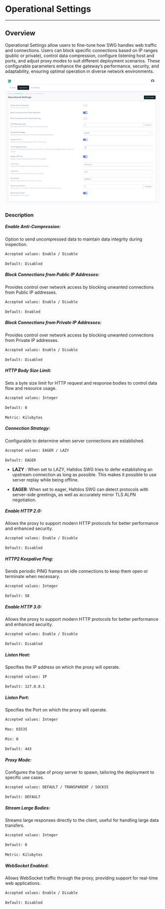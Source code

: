# Operational Settings

---

## Overview

Operational Settings allow users to fine-tune how SWG handles web traffic and connections. Users can block specific connections based on IP ranges (public or private), control data compression, configure listening host and ports, and adjust proxy modes to suit different deployment scenarios. These configurable parameters enhance the gateway’s performance, security, and adaptability, ensuring optimal operation in diverse network environments.

![operational](/img/plugins/swg/swg_operational.png)

### Description 

##### Enable Anti-Compression:
Option to send uncompressed data to maintain data integrity during inspection.

    Accepted values: Enable / Disable

    Default: Disabled

##### Block Connections from Public IP Addresses:
Provides control over network access by blocking unwanted connections from Public IP addresses.

    Accepted values: Enable / Disable

    Default: Enabled

##### Block Connections from Private IP Addresses:
Provides control over network access by blocking unwanted connections from Private IP addresses.

    Accepted values: Enable / Disable

    Default: Disabled

##### HTTP Body Size Limit:
Sets a byte size limit for HTTP request and response bodies to control data flow and resource usage.

    Accepted values: Integer

    Default: 0

    Metric: Kilobytes

##### Connection Strategy:
Configurable to determine when server connections are established.

    Accepted values: EAGER / LAZY

    Default: EAGER

- **LAZY** : When set to LAZY, Haltdos SWG tries to defer establishing an upstream connection as long as possible. This makes it possible to use server replay while being offline. 

- **EAGER**: When set to eager, Haltdos SWG can detect protocols with server-side greetings, as well as accurately mirror TLS ALPN negotiation.


##### Enable HTTP 2.0:
Allows the proxy to support modern HTTP protocols for better performance and enhanced security.

    Accepted values: Enable / Disable

    Default: Disabled

##### HTTP2 Keepalive Ping:
Sends periodic PING frames on idle connections to keep them open or terminate when necessary.

    Accepted values: Integer

    Default: 58

##### Enable HTTP 3.0:
Allows the proxy to support modern HTTP protocols for better performance and enhanced security.

    Accepted values: Enable / Disable

    Default: Disabled

##### Listen Host:
Specifies the IP address on which the proxy will operate.

    Accepted values: IP

    Default: 127.0.0.1

##### Listen Port:
Specifies the Port on which the proxy will operate.

    Accepted values: Integer

    Max: 65535

    Min: 0

    Default: 443

##### Proxy Mode:
Configures the type of proxy server to spawn, tailoring the deployment to specific use cases.

    Accepted values: DEFAULT / TRANSPARENT / SOCKS5

    Default: DEFAULT

##### Stream Large Bodies:
Streams large responses directly to the client, useful for handling large data transfers.

    Accepted values: Integer

    Default: 0

    Metric: Kilobytes

##### WebSocket Enabled:
Allows WebSocket traffic through the proxy, providing support for real-time web applications.

    Accepted values: Enable / Disable

    Default: Disabled


